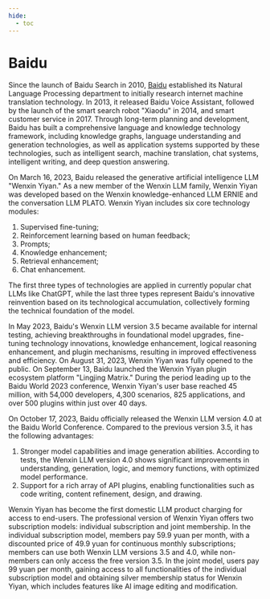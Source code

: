 ```yaml
---
hide:
  - toc
---
```


# Baidu

Since the launch of Baidu Search in 2010, [Baidu](https://www.baidu.com/) established its Natural Language Processing department to initially research internet machine translation technology. In 2013, it released Baidu Voice Assistant, followed by the launch of the smart search robot "Xiaodu" in 2014, and smart customer service in 2017. Through long-term planning and development, Baidu has built a comprehensive language and knowledge technology framework, including knowledge graphs, language understanding and generation technologies, as well as application systems supported by these technologies, such as intelligent search, machine translation, chat systems, intelligent writing, and deep question answering.

On March 16, 2023, Baidu released the generative artificial intelligence LLM "Wenxin Yiyan." As a new member of the Wenxin LLM family, Wenxin Yiyan was developed based on the Wenxin knowledge-enhanced LLM ERNIE and the conversation LLM PLATO. Wenxin Yiyan includes six core technology modules:

1. Supervised fine-tuning;
2. Reinforcement learning based on human feedback;
3. Prompts;
4. Knowledge enhancement;
5. Retrieval enhancement;
6. Chat enhancement.

The first three types of technologies are applied in currently popular chat LLMs like ChatGPT, while the last three types represent Baidu's innovative reinvention based on its technological accumulation, collectively forming the technical foundation of the model.

In May 2023, Baidu's Wenxin LLM version 3.5 became available for internal testing, achieving breakthroughs in foundational model upgrades, fine-tuning technology innovations, knowledge enhancement, logical reasoning enhancement, and plugin mechanisms, resulting in improved effectiveness and efficiency. On August 31, 2023, Wenxin Yiyan was fully opened to the public. On September 13, Baidu launched the Wenxin Yiyan plugin ecosystem platform "Lingjing Matrix." During the period leading up to the Baidu World 2023 conference, Wenxin Yiyan's user base reached 45 million, with 54,000 developers, 4,300 scenarios, 825 applications, and over 500 plugins within just over 40 days.

On October 17, 2023, Baidu officially released the Wenxin LLM version 4.0 at the Baidu World Conference. Compared to the previous version 3.5, it has the following advantages:

1. Stronger model capabilities and image generation abilities. According to tests, the Wenxin LLM version 4.0 shows significant improvements in understanding, generation, logic, and memory functions, with optimized model performance.
2. Support for a rich array of API plugins, enabling functionalities such as code writing, content refinement, design, and drawing.

Wenxin Yiyan has become the first domestic LLM product charging for access to end-users. The professional version of Wenxin Yiyan offers two subscription models: individual subscription and joint membership. In the individual subscription model, members pay 59.9 yuan per month, with a discounted price of 49.9 yuan for continuous monthly subscriptions; members can use both Wenxin LLM versions 3.5 and 4.0, while non-members can only access the free version 3.5. In the joint model, users pay 99 yuan per month, gaining access to all functionalities of the individual subscription model and obtaining silver membership status for Wenxin Yiyan, which includes features like AI image editing and modification.
